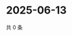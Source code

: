 # 2025-06-13

共 0 条

<!-- BEGIN ZHIHUVIDEO -->
<!-- 最后更新时间 Fri Jun 13 2025 06:11:16 GMT+0800 (China Standard Time) -->

<!-- END ZHIHUVIDEO -->
